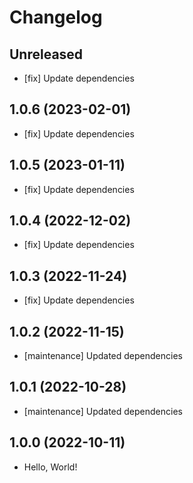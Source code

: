 # Changelog

## Unreleased

- [fix] Update dependencies

## 1.0.6 (2023-02-01)

- [fix] Update dependencies

## 1.0.5 (2023-01-11)

- [fix] Update dependencies

## 1.0.4 (2022-12-02)

- [fix] Update dependencies

## 1.0.3 (2022-11-24)

- [fix] Update dependencies

## 1.0.2 (2022-11-15)

- [maintenance] Updated dependencies

## 1.0.1 (2022-10-28)

- [maintenance] Updated dependencies

## 1.0.0 (2022-10-11)

- Hello, World!
